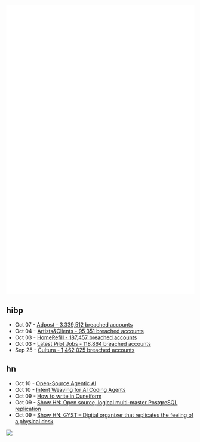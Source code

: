 ![Metrics](https://raw.githubusercontent.com/phixion/phixion/master/metrics.svg)

## hibp

<!--
for https://github.com/phixion/phixion/blob/main/.github/workflows/feeds.yml
-->
<!--START_SECTION:haveibeenpwnd-->
- Oct 07 - [Adpost - 3,339,512 breached accounts](https://haveibeenpwned.com/Breach/Adpost)
- Oct 04 - [Artists&Clients - 95,351 breached accounts](https://haveibeenpwned.com/Breach/ArtistsNClients)
- Oct 03 - [HomeRefill - 187,457 breached accounts](https://haveibeenpwned.com/Breach/HomeRefill)
- Oct 03 - [Latest Pilot Jobs - 118,864 breached accounts](https://haveibeenpwned.com/Breach/LatestPilotJobs)
- Sep 25 - [Cultura - 1,462,025 breached accounts](https://haveibeenpwned.com/Breach/Cultura)
<!--END_SECTION:haveibeenpwnd-->

## hn

<!--
for https://github.com/phixion/phixion/blob/main/.github/workflows/feeds.yml
-->
<!--START_SECTION:hn-->
- Oct 10 - [Open-Source Agentic AI](https://github.com/AFK-surf/open-agent)
- Oct 10 - [Intent Weaving for AI Coding Agents](https://www.autohand.ai/updates/intent-weaving)
- Oct 09 - [How to write in Cuneiform](https://www.openculture.com/2025/09/how-to-write-in-cuneiform-the-oldest-writing-system.html)
- Oct 09 - [Show HN: Open source, logical multi-master PostgreSQL replication](https://github.com/pgEdge/spock)
- Oct 09 - [Show HN: GYST – Digital organizer that replicates the feeling of a physical desk](https://gyst.fr/)
<!--END_SECTION:hn-->

<!--
for https://yhype.me
-->
![](https://hit.yhype.me/github/profile?user_id=13013670)
